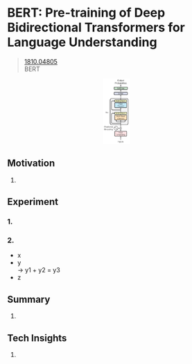 # BERT: Pre-training of Deep Bidirectional Transformers for Language Understanding
> [1810.04805](https://arxiv.org/abs/1810.04805)<br>
> BERT
<div align=center><img src="/figures/1810.04805.1.png" style="height: 150px; width: auto;"/></div>

## Motivation 
1. 

## Experiment
### 1.
### 2. 
- x
- y<br>
&rarr; y1 + y2 = y3
- z

## Summary 
1. 

## Tech Insights 
1. 
